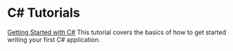# C# Tutorials

[Getting Started with C#](getting-started/README.md)
This tutorial covers the basics of how to get started writing your first C# application.  
